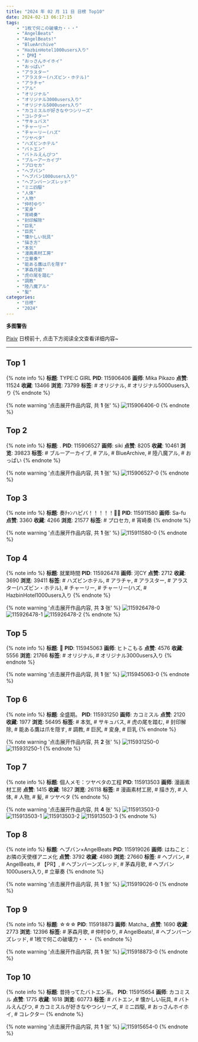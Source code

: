 ```yaml
---
title: "2024 年 02 月 11 日 日榜 Top10"
date: 2024-02-13 06:17:15
tags:
    - "1枚で何この破壊力・・・"
    - "AngelBeats"
    - "AngelBeats!"
    - "BlueArchive"
    - "HazbinHotel1000users入り"
    - "【PR】"
    - "おっさんホイホイ"
    - "おっぱい"
    - "アラスター"
    - "アラスター(ハズビン・ホテル)"
    - "アラチャ"
    - "アル"
    - "オリジナル"
    - "オリジナル3000users入り"
    - "オリジナル5000users入り"
    - "カコミスルが好きなやつシリーズ"
    - "コレクター"
    - "サキュバス"
    - "チャーリー"
    - "チャーリー(ハズ"
    - "ツヤベタ"
    - "ハズビンホテル"
    - "バトエン"
    - "バトルえんぴつ"
    - "ブルーアーカイブ"
    - "プロセカ"
    - "ヘブバン"
    - "ヘブバン1000users入り"
    - "ヘブンバーンズレッド"
    - "ミニ四駆"
    - "人体"
    - "人物"
    - "仲村ゆり"
    - "変身"
    - "宵崎奏"
    - "封印解除"
    - "巨乳"
    - "巨尻"
    - "懐かしい玩具"
    - "描き方"
    - "本気"
    - "漫画素材工房"
    - "立華奏"
    - "能ある鷹は爪を隠す"
    - "茅森月歌"
    - "虎の尾を踏む"
    - "調教"
    - "陸八魔アル"
    - "髪"
categories:
    - "日榜"
    - "2024"
---
```


<i class="fa fa-triangle-exclamation"></i>**多图警告**<i class="fa fa-triangle-exclamation"></i>

[Pixiv](https://www.pixiv.net/) 日榜前十, 点击下方阅读全文查看详细内容~

<!-- more -->

---

## Top 1

{% note info %}
**标题**: TYPE:C GIRL
**PID**: 115906406 **画师**: Mika Pikazo
**点赞**: 11524 **收藏**: 13466 **浏览**: 73799
**标签**: # オリジナル, # オリジナル5000users入り
{% endnote %}

{% note warning '点击展开作品内容, 共 **1** 张' %}
![115906406-0](https://i.pixiv.re/img-original/img/2024/02/10/00/00/06/115906406_p0.jpg)
{% endnote %}

## Top 2

{% note info %}
**标题**: .
**PID**: 115906527 **画师**: siki
**点赞**: 8205 **收藏**: 10461 **浏览**: 39823
**标签**: # ブルーアーカイブ, # アル, # BlueArchive, # 陸八魔アル, # おっぱい
{% endnote %}

{% note warning '点击展开作品内容, 共 **1** 张' %}
![115906527-0](https://i.pixiv.re/img-original/img/2024/02/10/00/00/25/115906527_p0.jpg)
{% endnote %}

## Top 3

{% note info %}
**标题**: 奏ﾁｬﾝハピバ！！！！！🎂🎉
**PID**: 115911580 **画师**: Sa-fu
**点赞**: 3360 **收藏**: 4266 **浏览**: 21577
**标签**: # プロセカ, # 宵崎奏
{% endnote %}

{% note warning '点击展开作品内容, 共 **1** 张' %}
![115911580-0](https://i.pixiv.re/img-original/img/2024/02/10/03/09/52/115911580_p0.jpg)
{% endnote %}

## Top 4

{% note info %}
**标题**: 就業時間
**PID**: 115926478 **画师**: 河CY
**点赞**: 2712 **收藏**: 3690 **浏览**: 39411
**标签**: # ハズビンホテル, # アラチャ, # アラスター, # アラスター(ハズビン・ホテル), # チャーリー, # チャーリー(ハズ, # HazbinHotel1000users入り
{% endnote %}

{% note warning '点击展开作品内容, 共 **3** 张' %}
![115926478-0](https://i.pixiv.re/img-original/img/2024/02/10/17/59/47/115926478_p0.jpg)
![115926478-1](https://i.pixiv.re/img-original/img/2024/02/10/17/59/47/115926478_p1.jpg)
![115926478-2](https://i.pixiv.re/img-original/img/2024/02/10/17/59/47/115926478_p2.jpg)
{% endnote %}

## Top 5

{% note info %}
**标题**: 🐚
**PID**: 115945063 **画师**: ヒトこもる
**点赞**: 4576 **收藏**: 5556 **浏览**: 21766
**标签**: # オリジナル, # オリジナル3000users入り
{% endnote %}

{% note warning '点击展开作品内容, 共 **1** 张' %}
![115945063-0](https://i.pixiv.re/img-original/img/2024/02/11/06/27/36/115945063_p0.png)
{% endnote %}

## Top 6

{% note info %}
**标题**: 全盛期。
**PID**: 115931250 **画师**: カコミスル
**点赞**: 2120 **收藏**: 1977 **浏览**: 56495
**标签**: # 本気, # サキュバス, # 虎の尾を踏む, # 封印解除, # 能ある鷹は爪を隠す, # 調教, # 巨尻, # 変身, # 巨乳
{% endnote %}

{% note warning '点击展开作品内容, 共 **2** 张' %}
![115931250-0](https://i.pixiv.re/img-original/img/2024/02/10/22/30/27/115931250_p0.jpg)
![115931250-1](https://i.pixiv.re/img-original/img/2024/02/10/22/30/27/115931250_p1.jpg)
{% endnote %}

## Top 7

{% note info %}
**标题**: 個人メモ：ツヤベタの工程
**PID**: 115913503 **画师**: 漫画素材工房
**点赞**: 1415 **收藏**: 1827 **浏览**: 26118
**标签**: # 漫画素材工房, # 描き方, # 人体, # 人物, # 髪, # ツヤベタ
{% endnote %}

{% note warning '点击展开作品内容, 共 **4** 张' %}
![115913503-0](https://i.pixiv.re/img-original/img/2024/02/10/06/00/08/115913503_p0.jpg)
![115913503-1](https://i.pixiv.re/img-original/img/2024/02/10/06/00/08/115913503_p1.jpg)
![115913503-2](https://i.pixiv.re/img-original/img/2024/02/10/06/00/08/115913503_p2.jpg)
![115913503-3](https://i.pixiv.re/img-original/img/2024/02/10/06/00/08/115913503_p3.jpg)
{% endnote %}

## Top 8

{% note info %}
**标题**: ヘブバン×AngelBeats
**PID**: 115919026 **画师**: はねこと：お隣の天使様アニメ化
**点赞**: 3792 **收藏**: 4980 **浏览**: 27660
**标签**: # ヘブバン, # AngelBeats, # 【PR】, # ヘブンバーンズレッド, # 茅森月歌, # ヘブバン1000users入り, # 立華奏
{% endnote %}

{% note warning '点击展开作品内容, 共 **1** 张' %}
![115919026-0](https://i.pixiv.re/img-original/img/2024/02/10/12/03/25/115919026_p0.jpg)
{% endnote %}

## Top 9

{% note info %}
**标题**: ☆☆☆
**PID**: 115918873 **画师**: Matcha_
**点赞**: 1690 **收藏**: 2773 **浏览**: 12396
**标签**: # 茅森月歌, # 仲村ゆり, # AngelBeats!, # ヘブンバーンズレッド, # 1枚で何この破壊力・・・
{% endnote %}

{% note warning '点击展开作品内容, 共 **1** 张' %}
![115918873-0](https://i.pixiv.re/img-original/img/2024/02/10/12/00/10/115918873_p0.jpg)
{% endnote %}

## Top 10

{% note info %}
**标题**: 昔持ってたバトエン系。
**PID**: 115915654 **画师**: カコミスル
**点赞**: 1775 **收藏**: 1618 **浏览**: 60773
**标签**: # バトエン, # 懐かしい玩具, # バトルえんぴつ, # カコミスルが好きなやつシリーズ, # ミニ四駆, # おっさんホイホイ, # コレクター
{% endnote %}

{% note warning '点击展开作品内容, 共 **1** 张' %}
![115915654-0](https://i.pixiv.re/img-original/img/2024/02/11/08/31/08/115915654_p0.jpg)
{% endnote %}

